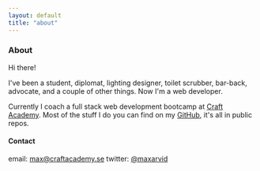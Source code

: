 ```yaml
---
layout: default
title: "about"
---
```


### About
Hi there!

I've been a student, diplomat, lighting designer, toilet scrubber, bar-back, advocate, and a couple of other things. Now I'm a web developer.

Currently I coach a full stack web development bootcamp at [Craft Academy](https://craftacademy.se/). Most of the stuff I do you can find on my [GitHub](https://github.com/maxarvid), it's all in public repos. 

#### Contact
email: <max@craftacademy.se> 
twitter: [@maxarvid](https://github.com/maxarvid)


